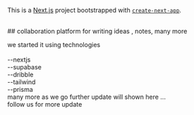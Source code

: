 This is a [Next.js](https://nextjs.org/) project bootstrapped with [`create-next-app`](https://github.com/vercel/next.js/tree/canary/packages/create-next-app).

<br />## collaboration platform for writing ideas , notes, many more

we started it using technologies  
<br />--nextjs
<br />--supabase
<br />--dribble
<br />--tailwind
<br />--prisma
<br />many more as we go further update will shown here ...
<br />follow us for more update
